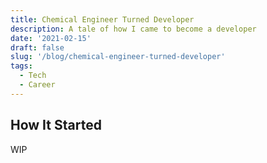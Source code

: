 ```yaml
---
title: Chemical Engineer Turned Developer
description: A tale of how I came to become a developer
date: '2021-02-15'
draft: false
slug: '/blog/chemical-engineer-turned-developer'
tags:
  - Tech
  - Career
---
```


## How It Started

WIP
